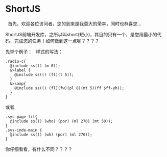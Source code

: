 # ShortJS
 
首先，欢迎各位访问者，您的到来是我莫大的荣幸，同时也恭喜您...

ShortJS前端开发库，之所以叫short(短小)，其目的只有一个，是您用最小的代码，完成您的任务！如何做到这一点呢？？？？
    
先举个例子：
 
样式的写法：
```
.radio-c{
  @include ss(() (m 0));
  &>label {
    @include ss(() (fl)(t 5));
  }
  &>samp{
    @include ss(() (fl)(fw)(pl 8)(mt 5)(ff $ff-yh));
  }
}
```
或者 
```
.sys-page-tit{
  @include ss(() (who) (por) (ml 270) (mt 50));
}
.sys-inde-main {
  @include ss(() (wh) (por) (ml 270));
}
```
你仔细看看，有什么不同？？？？
